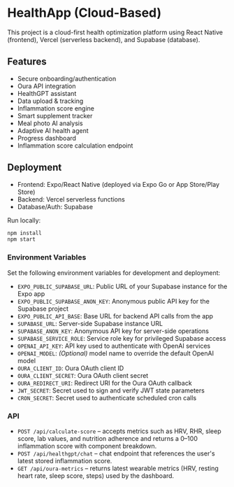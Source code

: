 # HealthApp (Cloud-Based)
This project is a cloud-first health optimization platform using React Native (frontend), Vercel (serverless backend), and Supabase (database).

## Features
- Secure onboarding/authentication
- Oura API integration
- HealthGPT assistant
- Data upload & tracking
- Inflammation score engine
- Smart supplement tracker
- Meal photo AI analysis
- Adaptive AI health agent
- Progress dashboard
- Inflammation score calculation endpoint

## Deployment
- Frontend: Expo/React Native (deployed via Expo Go or App Store/Play Store)
- Backend: Vercel serverless functions
- Database/Auth: Supabase

Run locally:
```bash
npm install
npm start
```

### Environment Variables

Set the following environment variables for development and deployment:

- `EXPO_PUBLIC_SUPABASE_URL`: Public URL of your Supabase instance for the Expo app
- `EXPO_PUBLIC_SUPABASE_ANON_KEY`: Anonymous public API key for the Supabase project
- `EXPO_PUBLIC_API_BASE`: Base URL for backend API calls from the app
- `SUPABASE_URL`: Server-side Supabase instance URL
- `SUPABASE_ANON_KEY`: Anonymous API key for server-side operations
- `SUPABASE_SERVICE_ROLE`: Service role key for privileged Supabase access
- `OPENAI_API_KEY`: API key used to authenticate with OpenAI services
- `OPENAI_MODEL`: *(Optional)* model name to override the default OpenAI model
- `OURA_CLIENT_ID`: Oura OAuth client ID
- `OURA_CLIENT_SECRET`: Oura OAuth client secret
- `OURA_REDIRECT_URI`: Redirect URI for the Oura OAuth callback
- `JWT_SECRET`: Secret used to sign and verify JWT state parameters
- `CRON_SECRET`: Secret used to authenticate scheduled cron calls
 
### API

- `POST /api/calculate-score` – accepts metrics such as HRV, RHR, sleep score, lab values, and nutrition adherence and returns a 0–100 inflammation score with component breakdown.
- `POST /api/healthgpt/chat` – chat endpoint that references the user's latest stored inflammation score.
- `GET /api/oura-metrics` – returns latest wearable metrics (HRV, resting heart rate, sleep score, steps) used by the dashboard.
